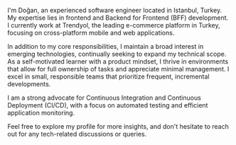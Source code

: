 I'm Doğan, an experienced software engineer located in Istanbul, Turkey. My expertise lies in frontend and Backend for Frontend (BFF) development. I currently work at Trendyol, the leading e-commerce platform in Turkey, focusing on cross-platform mobile and web applications.

In addition to my core responsibilities, I maintain a broad interest in emerging technologies, continually seeking to expand my technical scope. As a self-motivated learner with a product mindset, I thrive in environments that allow for full ownership of tasks and appreciate minimal management. I excel in small, responsible teams that prioritize frequent, incremental developments.

I am a strong advocate for Continuous Integration and Continuous Deployment (CI/CD), with a focus on automated testing and efficient application monitoring.

Feel free to explore my profile for more insights, and don't hesitate to reach out for any tech-related discussions or queries.

